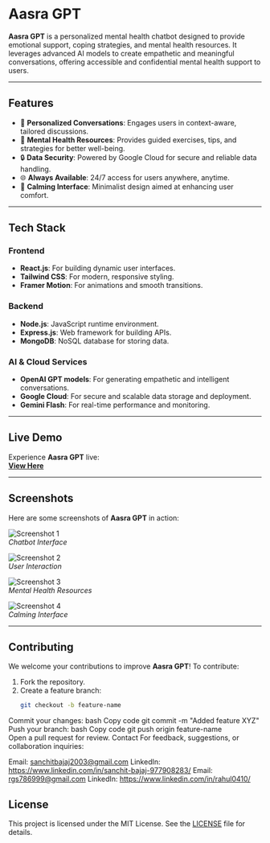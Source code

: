 # Aasra GPT

**Aasra GPT** is a personalized mental health chatbot designed to provide emotional support, coping strategies, and mental health resources. It leverages advanced AI models to create empathetic and meaningful conversations, offering accessible and confidential mental health support to users.

---

## Features

- 💬 **Personalized Conversations**: Engages users in context-aware, tailored discussions.
- 🧠 **Mental Health Resources**: Provides guided exercises, tips, and strategies for better well-being.
- 🔒 **Data Security**: Powered by Google Cloud for secure and reliable data handling.
- 🌐 **Always Available**: 24/7 access for users anywhere, anytime.
- 🎨 **Calming Interface**: Minimalist design aimed at enhancing user comfort.

---

## Tech Stack

### Frontend

- **React.js**: For building dynamic user interfaces.
- **Tailwind CSS**: For modern, responsive styling.
- **Framer Motion**: For animations and smooth transitions.

### Backend

- **Node.js**: JavaScript runtime environment.
- **Express.js**: Web framework for building APIs.
- **MongoDB**: NoSQL database for storing data.

### AI & Cloud Services

- **OpenAI GPT models**: For generating empathetic and intelligent conversations.
- **Google Cloud**: For secure and scalable data storage and deployment.
- **Gemini Flash**: For real-time performance and monitoring.

---

## Live Demo

Experience **Aasra GPT** live:  
[**View Here**](https://aasara-gptt.vercel.app/)

---

## Screenshots

Here are some screenshots of **Aasra GPT** in action:

![Screenshot 1](https://github.com/user-attachments/assets/c96490b5-5efc-48a0-97b5-c7cb82e89dda)  
*Chatbot Interface*

![Screenshot 2](https://github.com/user-attachments/assets/b74ecd38-1177-4b60-9b3b-c5908b82d832)  
*User Interaction*

![Screenshot 3](https://github.com/user-attachments/assets/4ac5d8b6-2530-4217-a3d6-8bb12d3c095b)  
*Mental Health Resources*

![Screenshot 4](https://github.com/user-attachments/assets/8d564efd-9b9f-4be2-b9d2-876e2c0bae2c)  
*Calming Interface*

---

## Contributing

We welcome your contributions to improve **Aasra GPT**! To contribute:

1. Fork the repository.
2. Create a feature branch:  
   ```bash  
   git checkout -b feature-name

Commit your changes:
bash
Copy code
git commit -m "Added feature XYZ"  
Push your branch:
bash
Copy code
git push origin feature-name  
Open a pull request for review.
Contact
For feedback, suggestions, or collaboration inquiries:

Email: sanchitbajaj2003@gmail.com
LinkedIn: https://www.linkedin.com/in/sanchit-bajaj-977908283/
Email: rgs786999@gmail.com
LinkedIn: https://www.linkedin.com/in/rahul0410/
## License
This project is licensed under the MIT License. See the [LICENSE](./LICENSE) file for details.
